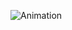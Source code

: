 ![Animation](https://github.com/ZAK0EE/Matlab_ITI2023/assets/82421473/d48239f4-27b5-4e13-b620-1c1110bb98a4)
